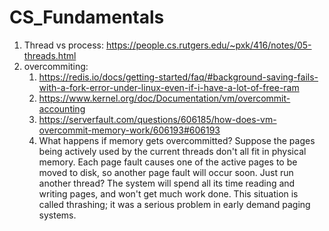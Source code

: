 # CS_Fundamentals

1. Thread vs process: https://people.cs.rutgers.edu/~pxk/416/notes/05-threads.html
2. overcommiting: 
   1) https://redis.io/docs/getting-started/faq/#background-saving-fails-with-a-fork-error-under-linux-even-if-i-have-a-lot-of-free-ram
   2) https://www.kernel.org/doc/Documentation/vm/overcommit-accounting
   3) https://serverfault.com/questions/606185/how-does-vm-overcommit-memory-work/606193#606193
   4) What happens if memory gets overcommitted?
      Suppose the pages being actively used by the current threads don't all fit in physical memory.
      Each page fault causes one of the active pages to be moved to disk, so another page fault will occur soon.
      Just run another thread?
      The system will spend all its time reading and writing pages, and won't get much work done.
      This situation is called thrashing; it was a serious problem in early demand paging systems.
